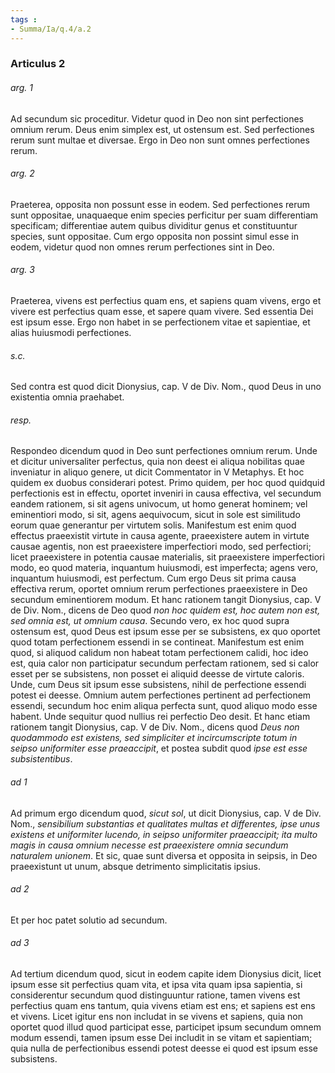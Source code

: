```yaml
---
tags : 
- Summa/Ia/q.4/a.2
---
```


### Articulus 2

###### arg. 1
Ad secundum sic proceditur. Videtur quod in Deo non sint perfectiones omnium rerum. Deus enim simplex est, ut ostensum est. Sed perfectiones rerum sunt multae et diversae. Ergo in Deo non sunt omnes perfectiones rerum.

###### arg. 2
Praeterea, opposita non possunt esse in eodem. Sed perfectiones rerum sunt oppositae, unaquaeque enim species perficitur per suam differentiam specificam; differentiae autem quibus dividitur genus et constituuntur species, sunt oppositae. Cum ergo opposita non possint simul esse in eodem, videtur quod non omnes rerum perfectiones sint in Deo.

###### arg. 3
Praeterea, vivens est perfectius quam ens, et sapiens quam vivens, ergo et vivere est perfectius quam esse, et sapere quam vivere. Sed essentia Dei est ipsum esse. Ergo non habet in se perfectionem vitae et sapientiae, et alias huiusmodi perfectiones.

###### s.c.
Sed contra est quod dicit Dionysius, cap. V de Div. Nom., quod Deus in uno existentia omnia praehabet.

###### resp.
Respondeo dicendum quod in Deo sunt perfectiones omnium rerum. Unde et dicitur universaliter perfectus, quia non deest ei aliqua nobilitas quae inveniatur in aliquo genere, ut dicit Commentator in V Metaphys. Et hoc quidem ex duobus considerari potest. Primo quidem, per hoc quod quidquid perfectionis est in effectu, oportet inveniri in causa effectiva, vel secundum eandem rationem, si sit agens univocum, ut homo generat hominem; vel eminentiori modo, si sit, agens aequivocum, sicut in sole est similitudo eorum quae generantur per virtutem solis. Manifestum est enim quod effectus praeexistit virtute in causa agente, praeexistere autem in virtute causae agentis, non est praeexistere imperfectiori modo, sed perfectiori; licet praeexistere in potentia causae materialis, sit praeexistere imperfectiori modo, eo quod materia, inquantum huiusmodi, est imperfecta; agens vero, inquantum huiusmodi, est perfectum. Cum ergo Deus sit prima causa effectiva rerum, oportet omnium rerum perfectiones praeexistere in Deo secundum eminentiorem modum. Et hanc rationem tangit Dionysius, cap. V de Div. Nom., dicens de Deo quod *non hoc quidem est, hoc autem non est, sed omnia est, ut omnium causa*. Secundo vero, ex hoc quod supra ostensum est, quod Deus est ipsum esse per se subsistens, ex quo oportet quod totam perfectionem essendi in se contineat. Manifestum est enim quod, si aliquod calidum non habeat totam perfectionem calidi, hoc ideo est, quia calor non participatur secundum perfectam rationem, sed si calor esset per se subsistens, non posset ei aliquid deesse de virtute caloris. Unde, cum Deus sit ipsum esse subsistens, nihil de perfectione essendi potest ei deesse. Omnium autem perfectiones pertinent ad perfectionem essendi, secundum hoc enim aliqua perfecta sunt, quod aliquo modo esse habent. Unde sequitur quod nullius rei perfectio Deo desit. Et hanc etiam rationem tangit Dionysius, cap. V de Div. Nom., dicens quod *Deus non quodammodo est existens, sed simpliciter et incircumscripte totum in seipso uniformiter esse praeaccipit*, et postea subdit quod *ipse est esse subsistentibus*.

###### ad 1
Ad primum ergo dicendum quod, *sicut sol*, ut dicit Dionysius, cap. V de Div. Nom., *sensibilium substantias et qualitates multas et differentes, ipse unus existens et uniformiter lucendo, in seipso uniformiter praeaccipit; ita multo magis in causa omnium necesse est praeexistere omnia secundum naturalem unionem*. Et sic, quae sunt diversa et opposita in seipsis, in Deo praeexistunt ut unum, absque detrimento simplicitatis ipsius.

###### ad 2
Et per hoc patet solutio ad secundum.

###### ad 3
Ad tertium dicendum quod, sicut in eodem capite idem Dionysius dicit, licet ipsum esse sit perfectius quam vita, et ipsa vita quam ipsa sapientia, si considerentur secundum quod distinguuntur ratione, tamen vivens est perfectius quam ens tantum, quia vivens etiam est ens; et sapiens est ens et vivens. Licet igitur ens non includat in se vivens et sapiens, quia non oportet quod illud quod participat esse, participet ipsum secundum omnem modum essendi, tamen ipsum esse Dei includit in se vitam et sapientiam; quia nulla de perfectionibus essendi potest deesse ei quod est ipsum esse subsistens.

